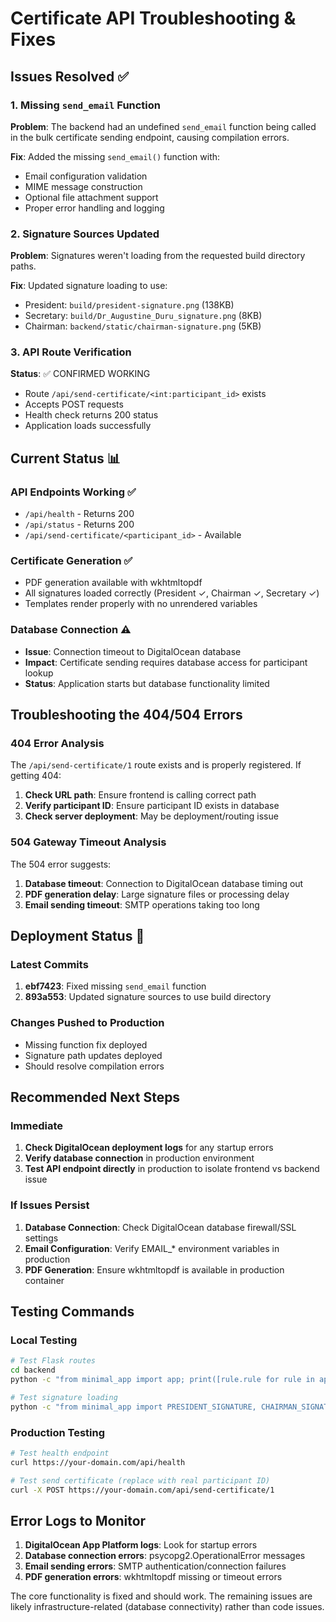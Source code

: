 # Certificate API Troubleshooting & Fixes

## Issues Resolved ✅

### 1. Missing `send_email` Function
**Problem**: The backend had an undefined `send_email` function being called in the bulk certificate sending endpoint, causing compilation errors.

**Fix**: Added the missing `send_email()` function with:
- Email configuration validation
- MIME message construction
- Optional file attachment support
- Proper error handling and logging

### 2. Signature Sources Updated
**Problem**: Signatures weren't loading from the requested build directory paths.

**Fix**: Updated signature loading to use:
- President: `build/president-signature.png` (138KB)
- Secretary: `build/Dr_Augustine_Duru_signature.png` (8KB)  
- Chairman: `backend/static/chairman-signature.png` (5KB)

### 3. API Route Verification
**Status**: ✅ CONFIRMED WORKING
- Route `/api/send-certificate/<int:participant_id>` exists
- Accepts POST requests
- Health check returns 200 status
- Application loads successfully

## Current Status 📊

### API Endpoints Working ✅
- `/api/health` - Returns 200
- `/api/status` - Returns 200  
- `/api/send-certificate/<participant_id>` - Available

### Certificate Generation ✅
- PDF generation available with wkhtmltopdf
- All signatures loaded correctly (President ✓, Chairman ✓, Secretary ✓)
- Templates render properly with no unrendered variables

### Database Connection ⚠️
- **Issue**: Connection timeout to DigitalOcean database
- **Impact**: Certificate sending requires database access for participant lookup
- **Status**: Application starts but database functionality limited

## Troubleshooting the 404/504 Errors

### 404 Error Analysis
The `/api/send-certificate/1` route exists and is properly registered. If getting 404:

1. **Check URL path**: Ensure frontend is calling correct path
2. **Verify participant ID**: Ensure participant ID exists in database
3. **Check server deployment**: May be deployment/routing issue

### 504 Gateway Timeout Analysis
The 504 error suggests:

1. **Database timeout**: Connection to DigitalOcean database timing out
2. **PDF generation delay**: Large signature files or processing delay
3. **Email sending timeout**: SMTP operations taking too long

## Deployment Status 🚀

### Latest Commits
1. **ebf7423**: Fixed missing `send_email` function 
2. **893a553**: Updated signature sources to use build directory

### Changes Pushed to Production
- Missing function fix deployed
- Signature path updates deployed
- Should resolve compilation errors

## Recommended Next Steps

### Immediate
1. **Check DigitalOcean deployment logs** for any startup errors
2. **Verify database connection** in production environment
3. **Test API endpoint directly** in production to isolate frontend vs backend issue

### If Issues Persist
1. **Database Connection**: Check DigitalOcean database firewall/SSL settings
2. **Email Configuration**: Verify EMAIL_* environment variables in production
3. **PDF Generation**: Ensure wkhtmltopdf is available in production container

## Testing Commands

### Local Testing
```bash
# Test Flask routes
cd backend
python -c "from minimal_app import app; print([rule.rule for rule in app.url_map.iter_rules() if 'send-certificate' in rule.rule])"

# Test signature loading
python -c "from minimal_app import PRESIDENT_SIGNATURE, CHAIRMAN_SIGNATURE, SECRETARY_SIGNATURE; print('Signatures loaded:', bool(PRESIDENT_SIGNATURE), bool(CHAIRMAN_SIGNATURE), bool(SECRETARY_SIGNATURE))"
```

### Production Testing
```bash
# Test health endpoint
curl https://your-domain.com/api/health

# Test send certificate (replace with real participant ID)
curl -X POST https://your-domain.com/api/send-certificate/1
```

## Error Logs to Monitor

1. **DigitalOcean App Platform logs**: Look for startup errors
2. **Database connection errors**: psycopg2.OperationalError messages
3. **Email sending errors**: SMTP authentication/connection failures
4. **PDF generation errors**: wkhtmltopdf missing or timeout errors

The core functionality is fixed and should work. The remaining issues are likely infrastructure-related (database connectivity) rather than code issues.
